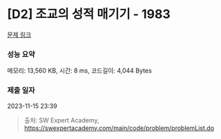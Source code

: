 # [D2] 조교의 성적 매기기 - 1983 

[문제 링크](https://swexpertacademy.com/main/code/problem/problemDetail.do?contestProbId=AV5PwGK6AcIDFAUq) 

### 성능 요약

메모리: 13,560 KB, 시간: 8 ms, 코드길이: 4,044 Bytes

### 제출 일자

2023-11-15 23:39



> 출처: SW Expert Academy, https://swexpertacademy.com/main/code/problem/problemList.do
